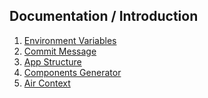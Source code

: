 ## Documentation / Introduction

1. <a href="../../../../blob/master/apps/web/docs/environment-variables.md">Environment Variables</a>
2. <a href="../../../../blob/master/apps/web/docs/commit-message.md">Commit Message</a>
3. <a href="../../../../blob/master/apps/web/docs/app-structure.md">App Structure</a>
4. <a href="../../../../blob/master/apps/web/docs/components-generator.md">Components Generator</a>
5. <a href="../../../../blob/master/apps/web/docs/context.md">Air Context</a>
